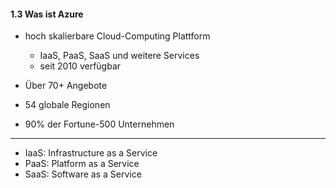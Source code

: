#### 1.3 Was ist Azure

- hoch skalierbare Cloud-Computing Plattform
    - IaaS, PaaS, SaaS und weitere Services
    - seit 2010 verfügbar


- Über 70+ Angebote
- 54 globale Regionen
- 90% der Fortune-500 Unternehmen

---
- IaaS: Infrastructure as a Service
- PaaS: Platform as a Service
- SaaS: Software as a Service